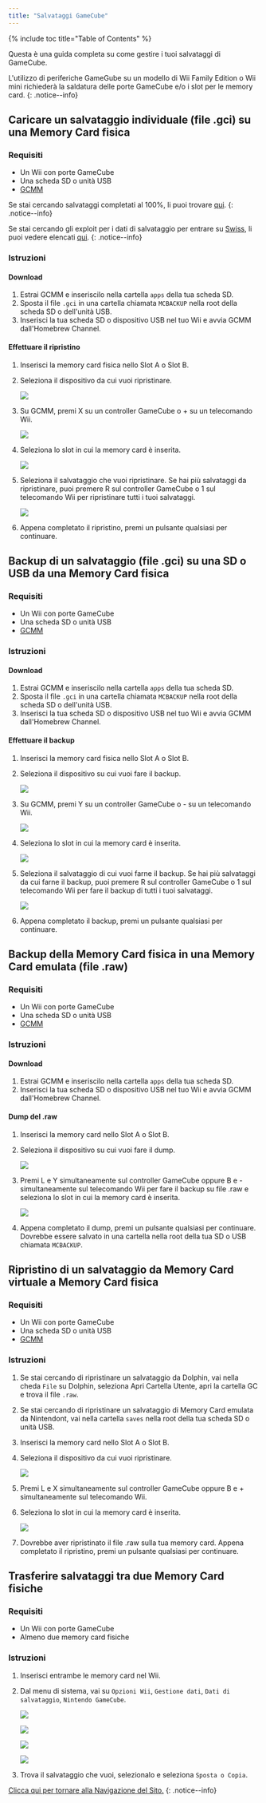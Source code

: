 ```yaml
---
title: "Salvataggi GameCube"
---
```


{% include toc title="Table of Contents" %}

Questa è una guida completa su come gestire i tuoi salvataggi di GameCube.

L'utilizzo di periferiche GameGube su un modello di Wii Family Edition o Wii mini richiederà la saldatura delle porte GameCube e/o i slot per le memory card.
{: .notice--info}

## Caricare un salvataggio individuale (file .gci) su una Memory Card fisica

### Requisiti

* Un Wii con porte GameCube
* Una scheda SD o unità USB
* [GCMM](https://oscwii.org/library/app/gcmm)

Se stai cercando salvataggi completati al 100%, li puoi trovare [qui](https://gamefaqs.gamespot.com/).
{: .notice--info}

Se stai cercando gli exploit per i dati di salvataggio per entrare su [Swiss](https://github.com/emukidid/swiss-gc/releases), li puoi vedere elencati [qui](https://www.gc-forever.com/wiki/index.php?title=Booting_homebrew#Game_Save_Exploits).
{: .notice--info}

### Istruzioni

#### Download

1. Estrai GCMM e inseriscilo nella cartella `apps` della tua scheda SD.
1. Sposta il file `.gci` in una cartella chiamata `MCBACKUP` nella root della scheda SD o dell'unità USB.
1. Inserisci la tua scheda SD o dispositivo USB nel tuo Wii e avvia GCMM dall'Homebrew Channel.

#### Effettuare il ripristino

1. Inserisci la memory card fisica nello Slot A o Slot B.
1. Seleziona il dispositivo da cui vuoi ripristinare.

    ![](/images/homebrew/gcsaves/gcmm-select-device.jpg)

1. Su GCMM, premi X su un controller GameCube o + su un telecomando Wii.

    ![](/images/homebrew/gcsaves/gcmm-menu.jpg)

1. Seleziona lo slot in cui la memory card è inserita.

    ![](/images/homebrew/gcsaves/gcmm-mem-select.jpg)

1. Seleziona il salvataggio che vuoi ripristinare. Se hai più salvataggi da ripristinare, puoi premere R sul controller GameCube o 1 sul telecomando Wii per ripristinare tutti i tuoi salvataggi.

    ![](/images/homebrew/gcsaves/gcmm-select-save.jpg)

1. Appena completato il ripristino, premi un pulsante qualsiasi per continuare.

## Backup di un salvataggio (file .gci) su una SD o USB da una Memory Card fisica

### Requisiti

* Un Wii con porte GameCube
* Una scheda SD o unità USB
* [GCMM](https://oscwii.org/library/app/gcmm)

### Istruzioni

#### Download

1. Estrai GCMM e inseriscilo nella cartella `apps` della tua scheda SD.
1. Sposta il file `.gci` in una cartella chiamata `MCBACKUP` nella root della scheda SD o dell'unità USB.
1. Inserisci la tua scheda SD o dispositivo USB nel tuo Wii e avvia GCMM dall'Homebrew Channel.

#### Effettuare il backup

1. Inserisci la memory card fisica nello Slot A o Slot B.
1. Seleziona il dispositivo su cui vuoi fare il backup.

    ![](/images/homebrew/gcsaves/gcmm-select-device.jpg)

1. Su GCMM, premi Y su un controller GameCube o - su un telecomando Wii.

    ![](/images/homebrew/gcsaves/gcmm-menu.jpg)

1. Seleziona lo slot in cui la memory card è inserita.

    ![](/images/homebrew/gcsaves/gcmm-mem-select.jpg)

1. Seleziona il salvataggio di cui vuoi farne il backup. Se hai più salvataggi da cui farne il backup, puoi premere R sul controller GameCube o 1 sul telecomando Wii per fare il backup di tutti i tuoi salvataggi.

    ![](/images/homebrew/gcsaves/gcmm-select-save.jpg)

1. Appena completato il backup, premi un pulsante qualsiasi per continuare.

## Backup della Memory Card fisica in una Memory Card emulata (file .raw)

### Requisiti

* Un Wii con porte GameCube
* Una scheda SD o unità USB
* [GCMM](https://oscwii.org/library/app/gcmm)

### Istruzioni

#### Download

1. Estrai GCMM e inseriscilo nella cartella `apps` della tua scheda SD.
1. Inserisci la tua scheda SD o dispositivo USB nel tuo Wii e avvia GCMM dall'Homebrew Channel.

#### Dump del .raw

1. Inserisci la memory card nello Slot A o Slot B.
1. Seleziona il dispositivo su cui vuoi fare il dump.

    ![](/images/homebrew/gcsaves/gcmm-select-device.jpg)

1. Premi L e Y simultaneamente sul controller GameCube oppure B e - simultaneamente sul telecomando Wii per fare il backup su file .raw e seleziona lo slot in cui la memory card è inserita.

    ![](/images/homebrew/gcsaves/gcmm-mem-select.jpg)

1. Appena completato il dump, premi un pulsante qualsiasi per continuare. Dovrebbe essere salvato in una cartella nella root della tua SD o USB chiamata `MCBACKUP`.

## Ripristino di un salvataggio da Memory Card virtuale a Memory Card fisica

### Requisiti

* Un Wii con porte GameCube
* Una scheda SD o unità USB
* [GCMM](https://oscwii.org/library/app/gcmm)

### Istruzioni

1. Se stai cercando di ripristinare un salvataggio da Dolphin, vai nella cheda `File` su Dolphin, seleziona Apri Cartella Utente, apri la cartella GC e trova il file `.raw`.
1. Se stai cercando di ripristinare un salvataggio di Memory Card emulata da Nintendont, vai nella cartella `saves` nella root della tua scheda SD o unità USB.
1. Inserisci la memory card nello Slot A o Slot B.
1. Seleziona il dispositivo da cui vuoi ripristinare.

    ![](/images/homebrew/gcsaves/gcmm-select-device.jpg)

1. Premi L e X simultaneamente sul controller GameCube oppure B e + simultaneamente sul telecomando Wii.
1. Seleziona lo slot in cui la memory card è inserita.

    ![](/images/homebrew/gcsaves/gcmm-mem-select.jpg)

1. Dovrebbe aver ripristinato il file .raw sulla tua memory card. Appena completato il ripristino, premi un pulsante qualsiasi per continuare.

## Trasferire salvataggi tra due Memory Card fisiche

### Requisiti

* Un Wii con porte GameCube
* Almeno due memory card fisiche

### Istruzioni

1. Inserisci entrambe le memory card nel Wii.
1. Dal menu di sistema, vai su `Opzioni Wii`, `Gestione dati`, `Dati di salvataggio`, `Nintendo GameCube`.

    ![](/images/homebrew/gcsaves/sysmenu.jpg) <br>

    ![](/images/homebrew/gcsaves/settings.jpg) <br>

    ![](/images/homebrew/gcsaves/data-management.jpg) <br>

    ![](/images/homebrew/gcsaves/save-data.jpg)

1. Trova il salvataggio che vuoi, selezionalo e seleziona `Sposta o Copia`.

[Clicca qui per tornare alla Navigazione del Sito.](navigazione-sito)
{: .notice--info}
